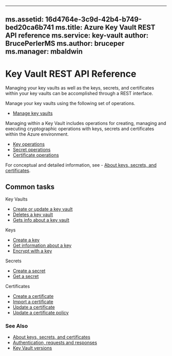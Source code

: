 
---
ms.assetid: 16d4764e-3c9d-42b4-b749-bed20ca6b741
ms.title: Azure Key Vault REST API reference
ms.service: key-vault
author: BrucePerlerMS
ms.author: bruceper
ms.manager: mbaldwin
---

# Key Vault REST API Reference

Managing your key vaults as well as the keys, secrets, and certificates within your key vaults can be accomplished through a REST interface.

Manage your key vaults using the following set of operations.

- [Manage key vaults](../../api-ref/keyvault/Vaults.json)

Managing within a Key Vault includes operations for creating, managing and executing cryptographic operations with keys, secrets and certificates within the Azure environment.

- [Key operations](key-operations.md)
- [Secret operations](secret-operations.md)
- [Certificate operations](certificate-operations.md)


For conceptual and detailed information, see - [About keys, secrets, and certificates](about-keys--secrets-and-certificates.md).

## Common tasks

Key Vaults

- [Create or update a key vault](../../api-ref/keyvault/Vaults.json#Vaults_CreateOrUpdate)
- [Deletes a key vault](../../api-ref/keyvault/Vaults.json#Vaults_Delete)
- [Gets info about a key vault](../../api-ref/keyvault/Vaults.json#Vaults_Get)


Keys


- [Create a key](../../api-ref/keyvault/CreateKey.json)
- [Get information about a key](../../api-ref/keyvault/GetKey.json)
- [Encrypt with a key](../../api-ref/keyvault/encrypt.json)

Secrets

- [Create a secret](../../api-ref/keyvault/SetSecret.json)
- [Get a secret](../../api-ref/keyvault/GetSecret.json)

Certificates


- [Create a certificate](../../api-ref/keyvault/CreateCertificate.json)
- [Import a certificate](../../api-ref/keyvault/ImportCertificate.json)
- [Update a certificate](../../api-ref/keyvault/UpdateCertificate.json)
- [Update a certificate policy](../../api-ref/keyvault/UpdateCertificatePolicy.json)

### See Also

- [About keys, secrets, and certificates](about-keys--secrets-and-certificates.md)
- [Authentication, requests and responses](authentication--requests-and-responses.md)
- [Key Vault versions](key-vault-versions.md)
